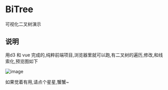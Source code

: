 # BiTree
可视化二叉树演示
## 说明
用d3 和 vue 完成的,纯粹前端项目,浏览器里就可以跑,有二叉树的遍历,修改,和线索化,预览图如下

![image](https://github.com/zzhaire/BiTree/assets/113179534/77087a48-6e65-4282-b30f-e1eca7d6b430)

如果觉着有用,请点个星星,蟹蟹~
